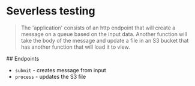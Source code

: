 # Severless testing

> The 'application' consists of an http endpoint that will create a message on
  a queue based on the input data. Another function will take the body of the
  message and update a file in an S3 bucket that has another function that will
  load it to view.

## Endpoints

- `submit` - creates message from input
- `process` - updates the S3 file
